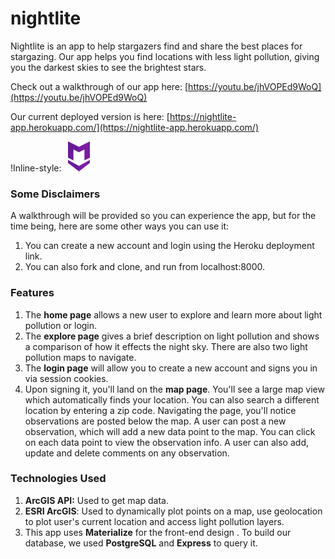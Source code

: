 # nightlite

Nightlite is an app to help stargazers find and share the best places for stargazing. Our app helps you find locations with less light pollution, giving you the darkest skies to see the brightest stars.

Check out a walkthrough of our app here: [https://youtu.be/jhVOPEd9WoQ](https://youtu.be/jhVOPEd9WoQ)

Our current deployed version is here: [https://nightlite-app.herokuapp.com/](https://nightlite-app.herokuapp.com/)

!Inline-style: ![alt text](https://github.com/adam-p/markdown-here/raw/master/src/common/images/icon48.png "Logo Title Text 1")

### Some Disclaimers

A walkthrough will be provided so you can experience the app, but for the time being, here are some other ways you can use it:

1. You can create a new account and login using the Heroku deployment link.
2. You can also fork and clone, and run from localhost:8000.

### Features

1. The **home page** allows a new user to explore and learn more about light pollution or login.
2. The **explore page** gives a brief description on light pollution and shows a comparison of how it effects the night sky. There are also two light pollution maps to navigate.
3. The **login page** will allow you to create a new account and signs you in via session cookies.
4. Upon signing it, you'll land on the **map page**. You'll see a large map view which automatically finds your location. You can also search a different location by entering a zip code. Navigating the page, you'll notice observations are posted below the map. A user can post a new observation, which will add a new data point to the map. You can click on each data point to view the observation info. A user can also add, update and delete comments on any observation.

### Technologies Used

1. **ArcGIS API:** Used to get map data.
2. **ESRI ArcGIS**: Used to dynamically plot points on a map, use geolocation to plot user's current location and access light pollution layers.
3. This app uses **Materialize** for the front-end design . To build our database, we used **PostgreSQL** and **Express** to query it.

